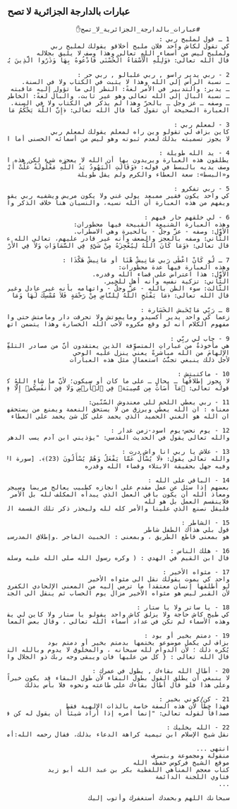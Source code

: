 ## عبارات بالدارجة الجزائرية لا تصح

<pre dir="rtl">
        #عبارات_بالدارجة_الجزائرية_لا_تصح✋
1 ـ قول لمليح ربي :
كي تقول لكاش واحد فلان مليح أخلاقو يقولك لمليح ربي
ولمليح ليس من أسماء الله تعالى وهذا وصف لا يليق بجلاله
قال الله تعالى: ﴿وَلِلَّهِ الْأَسْمَاءُ الْحُسْنَى فَادْعُوهُ بِهَا وَذَرُوا الَّذِينَ يُلْحِدُونَ فِي أَسْمَائِهِ سَيُجْزَوْنَ مَا كَانُوا يَعْمَلُونَ﴾ [الأعراف:180]

2 - ربي يدبر راسو , ربي علبالو , ربي حر :
ـ نسبة الرأس إلى الله وهذا لا يثبت في الكتاب ولا في السنة.
ـ يدبر: والتدبير في الأمر لغةً: النظر إلى ما تؤول إليه عاقبته والتفكر فيه، أما في حق الله فهو القضاء والإنفاذ
ـ نسبة البال إلى الله تعالى وهو غير ثابت، والبالُ لغةً: الخاطر.
ـ وصفه ـ عز وجل ـ بالحرّ وهذا لم يذكر في الكتاب ولا في السنة.
العبارة الصحيحة أن تقول كما قال الله تعالى: ﴿إِنَّ اللَّهَ يَحْكُمُ مَا يُرِيدُ﴾ [المائدة:1]

3 - لمعلم ربي :
كاين بزاف لي تقولو وين راه لمعلم يقولك لمعلم ربي
لا يجوز تسميته بذلك لعدم ثبوته وهو ليس من أسمائه الحسنى أما الله عز وجل فهو الربّ الحَكَم الملِك المالك.

4 - يد الله طويلة :
يطلقون هذه العبارة ويريدون بها أن الله لا يعجزه شيء لكن هذه الصفة غير ثابتة
وصف يديه بالبسط في قوله: ﴿وَقَالَتِ الْيَهُودُ يَدُ اللَّهِ مَغْلُولَةٌ غُلَّتْ أَيْدِيهِمْ وَلُعِنُوا بِمَا قَالُوا بَلْ يَدَاهُ مَبْسُوطَتَانِ يُنْفِقُ كَيْفَ يَشَاءُ﴾[المائدة]
و«البسط»: سعة العطاء والكرم ولم يقل طويلة

5 - ربي تفكرو :
كي واحد يكون فقير ممبعد يولي غني ولا يكون مريض ويشفيه ربي يقولك ربي تفكرو
ويفهم من هذه العبارة أن الله نسيه، والنسيان هنا خلاف الذكر والحفظ، تعالى الله عن ذلك علوا كبيرا، قال الله عز وجل: ﴿لاَ يَضِلُّ رَبِّي وَلاَ يَنْسَى﴾ [طه:52]

6 - لي خلقهم حار فيهم :
وهذه العبارة الشنيعة القبيحة فيها محظوران:
الأوَّل: وصفه - عزَّ وجلَّ - بالحيرة وهي الاضطراب.
الثَّاني: وصفه بالعجز والضعف وأنه غير قادر عليهم، تعالى الله عن ذلك علوا كبيرًا.
قال تعالى: ﴿وَمَا كَانَ اللَّهُ لِيُعْجِزَهُ مِنْ شَيْءٍ فِي السَّمَاوَاتِ وَلاَ فِي الأَرْضِ إِنَّهُ كَانَ عَلِيمًا قَدِيرًا﴾ [فاطر:44].

7 ـ لُو كَانْ اعْطَى رَبي مَانِيشْ هْنَا أو مَانِيشْ هَكْذَا :
وهذه العبارة فيها عدة محظورات:
الأوَّل: هذا اعتراض على قضاء الله وقدره.
الثَّاني: تزكية نفسِه وأنه أهل للخير.
الثَّالث: سوء الظن بالله - عزَّ وجلَّ - واتهامه بأنه غير عادل وغير كريم
قال الله تعالى: ﴿مَا يَفْتَحِ اللَّهُ لِلنَّاسِ مِنْ رَحْمَةٍ فَلاَ مُمْسِكَ لَهَا وَمَا يُمْسِكْ فَلاَ مُرْسِلَ لَهُ مِنْ بَعْدِهِ وَهُوَ الْعَزِيزُ الْحَكِيمُ﴾ [فاطر:2].

8 ـ رَبِّي مَايْحَبش الخَسَارة :
زعما كي واحد يدير أكسيدو ومايموتش ولا تحرقت دار ومامتش حتى واحد يقولك ربي ماحبش لخسارة
مفهوم الكلام أنه لو وقع مكروه لأحب الله الخسارة وهذا يتضمن اتهامه - عزَّ وجلَّ - بالظلم سبحانه وتعالى عما يقولون علوا كبيرا، قال الله تعالى: ﴿وَلاَ يَظْلِمُ رَبُّكَ أَحَدًا﴾ [الكهف:49]

9 - جاب لي ربِّي :
هي مأخوذةٌ من عباراتِ المتصوِّفة الذين يعتقدون أنَّ من مصادر التلقِّي:
الإلهامَ من الله مباشرةً يعني ينزل عليه الوحي
لأجل ذلك ينبغي تجنُّبُ استعمالِ مثل هذه العبارات

10 - ماكتبتش :
لا يجوز إطلاقُها ـ بحالٍ ـ على ما كان أو سيكون؛ لأنَّ ما شاء اللهُ كان وما لم يَشَأْ لم يكن؛ فإنَّ في العبارةِ السابقةِ ـ بهذا الاعتبارِ ـ مساسًا بعقيدة الإيمان بالقضاء والقَدَر.
قولُه تعالى: ﴿مَآ أَصَابَ مِن مُّصِيبَةٖ فِي ٱلۡأَرۡضِ وَلَا فِيٓ أَنفُسِكُمۡ إِلَّا فِي كِتَٰبٖ مِّن قَبۡلِ أَن نَّبۡرَأَهَآ﴾ [الحديد: ٢٢]

11 - ربي يعطي اللحم للى معندوش السّنّين:
معناه : ان الله يعطي ويرزق من لا يستحق النعمة ويمنع من يستحقها وهذا ينافي كماله وحكمته ويضاد رحمته وعدله
ان الله هو الغني الحميد الذي يحمد على كل شئ يحمد على العطاء والمنع قال تعالى "قل اللهم مالك الملك تؤتي الملك من تشاء وتنزع الملك ممن تشاء وتعز من تشاء وتذل من تشاء بيدك الخير انك على كل شئ قدير

12 - يوم نحس-يوم اسود-زمن غدار :
والله تعالى يقول في الحديث القدسي: "يؤذيني ابن آدم يسب الدهر وانا الدهر بيدي الامر اقلب الليل والنهار"

13 - علاش يا ربي انا واش درت :
والله تعالى يقول: ﴿لَا يُسْأَلُ عَمَّا يَفْعَلُ وَهُمْ يُسْأَلُونَ (23)﴾. [سورة الأنبياء].
وفيه جهل بحقيقة الابتلاء وقضاء الله وقدره

14 - الباقي على الله :
بعضهم إذا سئل عن عمل مقدم على انجازه كطبيب يعالج مريضا وسيجري له عملية يقول نحن نصنع الذي علينا والباقي على الله
ومعاذ الله أن يكون باقي العمل الذي يبدأه المكلف لله بل الأمر كله له أوله وآخره
فلاينقسم العمل بل هو لله
فليقل نصنع الذي علينا والأمر كله لله وليحذر ذكر تلك القسمة الجائره فالأمر لله

15 - الشاطر :
قول بلي هذاك الطفل شاطر
هو بمعنى قاطع الطريق ، وبمعنى : الخبيث الفاجر .وإطلاق المدرسين له على المتفوق في الدرس خطأ ، فليتنبه .

16 - هلك الناس :
قال ابن القيم في الهدي : ( وكره رسول الله صلى الله عليه وسلم أن يقول الرجل : هلك الناس ، وقال : إذا قال ذلك فهو أهلكهم . وفي معنى هذا : فسد الناس وفسد الزمان ونحوه )

17 - مثواه الأخير :
واحد كي يموت يقولك نقل الى مثواه الأخير
لو أطلقها إنسان معتقدا ما ترمي إليه من المعنى الإلحادي الكفري المذكور ؛ لكان كافرا مرتدا فيجب إنكار إطلاقها ، وعدم استعمالها
لأن القبر ليس هو مثواه الأخير مزال يوم الحساب ثم ينقل الى الجنة او النار

18 - يا ساتر ولا يا ستار :
كي طيح كاش حاجة ولا يزلق كاش واحد يقولو يا ستار ولا كاين لي يقول ياسطار
وهذه الأسماء لم تكن في عداد أسماء الله تعالى ، وقال بعض المعاصرين : وإنما يقال : ( يا ستير ) لحديث ( إن الله حيي حليم ستير يحب الحياء والستر ) رواه أحمد وأبو داود والنسائي .

19 - دمتم بخير أو بود :
بزاف لي يكمل موضوعو يختمها بدمتم بخير أو دمتم بود
يُكره ذلك ؛ لأن الدوام لله سبحانه ، والمخلوق لا يدوم وبالله التوفيق .
قال الله تعالى : { كل من عليها فان ويبقى وجه ربك ذو الجلال والإكرام } . فالدوام لا يكون إلا لله سبحانه .. وهذه اللفظة (( دمتم)) الجارية في تذييل المكاتبات الودية ينبغي التوقي من إطلاقها ، وإن كان المراد بها الدوام المطلق لا يكون إلا لله سبحانه .

20 - أطال الله بقاءك , يطول في عمرك :
لا ينبغي أن يطلق القول بطول البقاء لأن طول البقاء قد يكون خيراً وقد يكون شراً فإن شر الناس من طال عمره وساء عمله
وعلى هذا فلو قال أطال بقاءك على طاعته ونحوه فلا بأس بذلك

21 - كن/كوني بخير :
فهذا خطأ لأن هذه الصفة خاصة بالذات الإلهية فقط
مصداقاً لقوله تعالى: "إنما أمره إذا أراد شيئاً أن يقول له كن فيكون"

22 - الله يخليك :
نقل شيخ الإسلام ابن تيمية كراهة الدعاء بذلك، فقال رحمه الله:أما الدعاء بطول العمر: فقد كرهه الأئمة، وكان أحمد إذا دعا له أحد بطول العمر يكره ذلك ويقول: هذا أمر قد فرغ منه، وحديث أم حبيبة ـ رضي الله عنها ـ لما طلبت إمتاعها بزوجها وأبيها وأخيها، فقال لها النبي صلى الله عليه وسلم: سألت الله لآجال مضروبة وآثار مبلوغة، وأرزاق مقسومة، ففيه أن العمر لا يطول بهذا السبب الذي هو الدعاء فقط.

انتهى ...
منقولة ومجموعة وبتصرف
موقع الشيخ فركوس حفظه الله
كتاب معجم المناهي اللفظية بكر بن عبد الله أبو زيد
فتاوي اللجنة الدائمة
...

سبحانك اللهم وبحمدك أستغفرك وأتوب إليك
    </pre>
